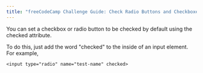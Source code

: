 ```yaml
---
title: "freeCodeCamp Challenge Guide: Check Radio Buttons and Checkboxes by Default"
---
```


You can set a checkbox or radio button to be checked by default using the checked attribute.

To do this, just add the word "checked" to the inside of an input element. For example,

    <input type="radio" name="test-name" checked>
